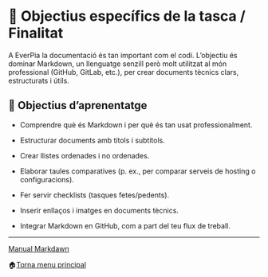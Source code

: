 # 🧭 Objectius específics de la tasca / Finalitat

A EverPia la documentació és tan important com el codi.
L’objectiu és dominar Markdown, un llenguatge senzill però molt utilitzat al món professional (GitHub, GitLab, etc.), per crear documents tècnics clars, estructurats i útils.

## 🎯 Objectius d’aprenentatge

- Comprendre què és Markdown i per què és tan usat professionalment.

- Estructurar documents amb títols i subtítols.

- Crear llistes ordenades i no ordenades.

- Elaborar taules comparatives (p. ex., per comparar serveis de hosting o configuracions).

- Fer servir checklists (tasques fetes/pedents).

- Inserir enllaços i imatges en documents tècnics.

- Integrar Markdown en GitHub, com a part del teu flux de treball.

---

[Manual Markdawn](solucio.md)

🏠[Torna menu principal](..)
